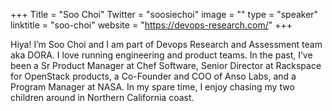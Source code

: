+++
Title = "Soo Choi"
Twitter = "soosiechoi"
image = ""
type = "speaker"
linktitle = "soo-choi"
website = "https://devops-research.com/"
+++

Hiya! I’m Soo Choi and I am part of Devops Research and Assessment team aka DORA. I love running engineering and product teams. In the past, I’ve been a Sr Product Manager at Chef Software, Senior Director at Rackspace for OpenStack products, a Co-Founder and COO of Anso Labs, and a Program Manager at NASA. In my spare time, I enjoy chasing my two children around in Northern California coast.
